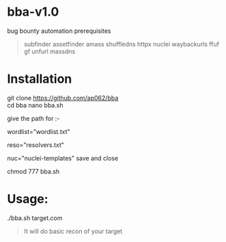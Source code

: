 # bba-v1.0
bug bounty automation 
prerequisites
 > subfinder
 > assetfinder
 > amass
 > shuffledns
 > httpx
 > nuclei
 > waybackurls
 > ffuf
 > gf 
 > unfurl
 > massdns
 
 
<h1>Installation </h1> 

git clone  https://github.com/ap062/bba    
cd  bba
nano bba.sh 

give  the path  for :-

wordlist="wordlist.txt"
   
reso="resolvers.txt"
   
nuc="nuclei-templates"
save and close 

chmod 777 bba.sh


<h1> Usage: </h1>
  ./bba.sh target.com
  
  
  >It will do basic recon of your target 
